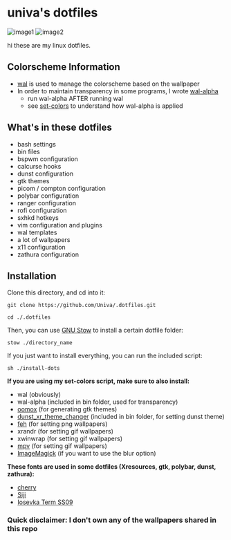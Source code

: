 # univa's dotfiles

![image1](https://user-images.githubusercontent.com/33074023/74868074-babb0180-5323-11ea-8913-2095d9834cb6.gif)
![image2](https://user-images.githubusercontent.com/33074023/74868069-b8f13e00-5323-11ea-8eda-cd6a43fdf5f9.gif)

hi these are my linux dotfiles.

## Colorscheme Information

- [wal](https://github.com/dylanaraps/pywal) is used to manage the colorscheme
based on the wallpaper
- In order to maintain transparency in some programs, I wrote 
[wal-alpha](https://github.com/Univa/.dotfiles/blob/master/bin/.bin/wal-alpha)
    - run wal-alpha AFTER running wal
    - see [set-colors](https://github.com/Univa/.dotfiles/blob/master/bin/.bin/set-colors) to understand how wal-alpha is applied

## What's in these dotfiles

- bash settings
- bin files
- bspwm configuration
- calcurse hooks
- dunst configuration
- gtk themes
- picom / compton configuration
- polybar configuration
- ranger configuration
- rofi configuration
- sxhkd hotkeys
- vim configuration and plugins
- wal templates
- a lot of wallpapers
- x11 configuration
- zathura configuration

## Installation

Clone this directory, and cd into it:

`git clone https://github.com/Univa/.dotfiles.git`

`cd ./.dotfiles`

Then, you can use [GNU Stow](https://www.gnu.org/software/stow/) to install a
certain dotfile folder:

`stow ./directory_name`

If you just want to install everything, you can run the included script:

`sh ./install-dots`

**If you are using my set-colors script, make sure to also install:**
- wal (obviously)
- wal-alpha (included in bin folder, used for transparency)
- [oomox](https://github.com/themix-project/oomox) (for generating gtk themes)
- [dunst_xr_theme_changer](https://github.com/dunst-project/dunst/blob/master/contrib/dunst_xr_theme_changer.sh) (included in bin folder, for setting dunst theme)
- [feh](https://feh.finalrewind.org/) (for setting png wallpapers)
- xrandr (for setting gif wallpapers)
- xwinwrap (for setting gif wallpapers)
- [mpv](https://github.com/mpv-player/mpv) (for setting gif wallpapers)
- [ImageMagick](https://imagemagick.org/index.php) (if you want to use the blur option)

**These fonts are used in some dotfiles (Xresources, gtk, polybar, dunst, zathura):**
- [cherry](https://github.com/turquoise-hexagon/cherry)
- [Siji](https://github.com/stark/siji)
- [Iosevka Term SS09](https://github.com/be5invis/Iosevka)

### Quick disclaimer: I don't own any of the wallpapers shared in this repo